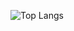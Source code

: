 ![Top Langs](https://github-readme-stats.vercel.app/api/top-langs/?username=rifuki&hide=css,scss,html&theme=tokyonight)
